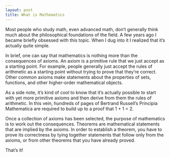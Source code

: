 ```yaml
---
layout: post
title: What is Mathematics
---
```


Most people who study math, even advanced math, don’t generally think much about the philosophical foundations of the field. A few years ago I became briefly obsessed with this topic. When I dug into it I realized that it’s actually quite simple.

In brief, one can say that mathematics is nothing more than the consequences of axioms. An axiom is a primitive rule that we just accept as a starting point. For example, people generally just accept the rules of arithmetic as a starting point without trying to prove that they’re correct. Other common axioms make statements about the properties of sets, functions, and other higher-order mathematical objects.

As a side note, it’s kind of cool to know that it’s actually possible to start with yet more primitive axioms and then derive from them the rules of arithmetic. In this vein, hundreds of pages of Bertrand Russell’s Principia Mathematica are required to build up to a proof that 1 + 1 = 2.

Once a collection of axioms has been selected, the purpose of mathematics is to work out the consequences. Theorems are mathematical statements that are implied by the axioms. In order to establish a theorem, you have to prove its correctness by tying together statements that follow only from the axioms, or from other theorems that you have already proved.

That’s it!
